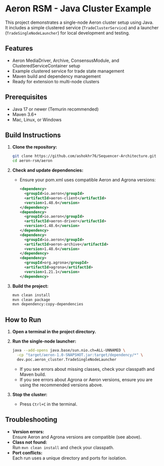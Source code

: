 # Aeron RSM - Java Cluster Example

This project demonstrates a single-node Aeron cluster setup using Java.  
It includes a simple clustered service (`TradeClusterService`) and a launcher (`TradeSingleNodeLauncher`) for local development and testing.

## Features

- Aeron MediaDriver, Archive, ConsensusModule, and ClusteredServiceContainer setup
- Example clustered service for trade state management
- Maven build and dependency management
- Ready for extension to multi-node clusters

## Prerequisites

- Java 17 or newer (Temurin recommended)
- Maven 3.6+
- Mac, Linux, or Windows

## Build Instructions

1. **Clone the repository:**
   ```sh
   git clone https://github.com/ashokhr76/Sequencer-Architecture.git
   cd aeron-rsm/aeron
   ```

2. **Check and update dependencies:**
   - Ensure your pom.xml uses compatible Aeron and Agrona versions:
     ```xml
     <dependency>
       <groupId>io.aeron</groupId>
       <artifactId>aeron-client</artifactId>
       <version>1.48.6</version>
     </dependency>
     <dependency>
       <groupId>io.aeron</groupId>
       <artifactId>aeron-driver</artifactId>
       <version>1.48.6</version>
     </dependency>
     <dependency>
       <groupId>io.aeron</groupId>
       <artifactId>aeron-archive</artifactId>
       <version>1.48.6</version>
     </dependency>
     <dependency>
       <groupId>org.agrona</groupId>
       <artifactId>agrona</artifactId>
       <version>1.21.1</version>
     </dependency>
     ```

3. **Build the project:**
   ```sh
   mvn clean install
   mvn clean package
   mvn dependency:copy-dependencies
   ```

## How to Run

1. **Open a terminal in the project directory.**

2. **Run the single-node launcher:**
   ```sh
   java --add-opens java.base/sun.nio.ch=ALL-UNNAMED \
     -cp "target/aeron-1.0-SNAPSHOT.jar:target/dependency/*" \
     dev.poc.aeron_cluster.TradeSingleNodeLauncher
   ```

   - If you see errors about missing classes, check your classpath and Maven build.
   - If you see errors about Agrona or Aeron versions, ensure you are using the recommended versions above.

3. **Stop the cluster:**
   - Press `Ctrl+C` in the terminal.


## Troubleshooting

- **Version errors:**  
  Ensure Aeron and Agrona versions are compatible (see above).
- **Class not found:**  
  Run `mvn clean install` and check your classpath.
- **Port conflicts:**  
  Each run uses a unique directory and ports for isolation.

